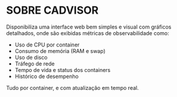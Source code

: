 # SOBRE CADVISOR

Disponibiliza uma interface web bem simples e visual com gráficos detalhados, onde são exibidas métricas de observabilidade como:

- Uso de CPU por container
- Consumo de memória (RAM e swap)
- Uso de disco
- Tráfego de rede
- Tempo de vida e status dos containers
- Histórico de desempenho

Tudo por container, e com atualização em tempo real.

